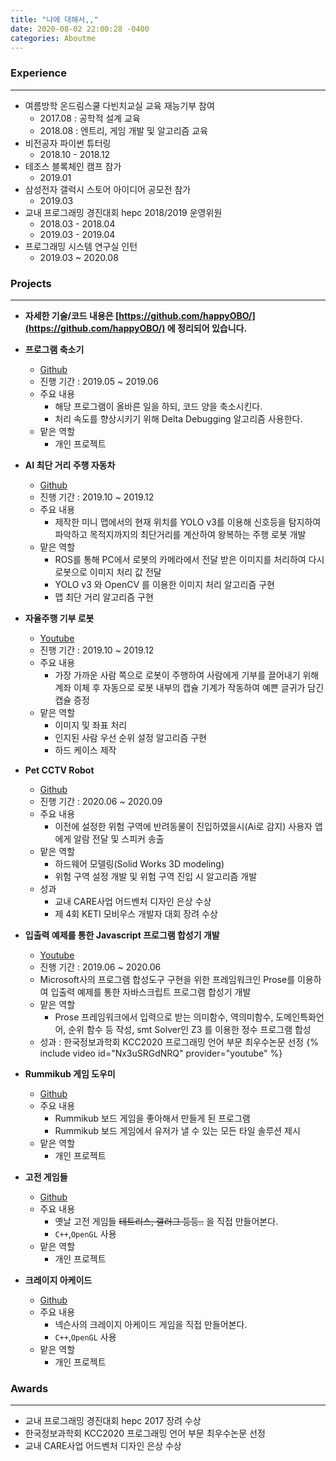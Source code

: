```yaml
---
title: "나에 대해서,,"
date: 2020-08-02 22:00:28 -0400
categories: Aboutme
---
```


### Experience
***

- 여름방학 온드림스쿨 다빈치교실 교육 재능기부 참여 
    - 2017.08 : 공학적 설계 교육
    - 2018.08 : 엔트리, 게임 개발 및 알고리즘 교육
- 비전공자 파이썬 튜터링
    - 2018.10 - 2018.12
- 테조스 블록체인 캠프 참가 
    - 2019.01 
- 삼성전자 갤럭시 스토어 아이디어 공모전 참가
    - 2019.03
- 교내 프로그래밍 경진대회 hepc 2018/2019 운영위원
    - 2018.03 - 2018.04
    - 2019.03 - 2019.04
- 프로그래밍 시스템 연구실 인턴
    - 2019.03 ~ 2020.08

### Projects
***
- **자세한 기술/코드 내용은 [https://github.com/happyOBO/](https://github.com/happyOBO/) 에 정리되어 있습니다.**

- **프로그램 축소기**
    - [Github](https://github.com/happyOBO/code_reducer)
    - 진행 기간 : 2019.05 ~ 2019.06
    - 주요 내용
        - 해당 프로그램이 올바른 일을 하되, 코드 양을 축소시킨다.
        - 처리 속도를 향상시키기 위해 Delta Debugging 알고리즘 사용한다.
    - 맡은 역할
        - 개인 프로젝트
    
- **AI 최단 거리 주행 자동차**
    - [Github](https://github.com/happyOBO/Autonomous_driving)
    - 진행 기간 : 2019.10 ~ 2019.12
    - 주요 내용
        - 제작한 미니 맵에서의 현재 위치를 YOLO v3를 이용해 신호등을 탐지하여 파악하고 목적지까지의 최단거리를 계산하여 왕복하는 주행 로봇 개발
    - 맡은 역할
        - ROS를 통해 PC에서 로봇의 카메라에서 전달 받은 이미지를 처리하여 다시 로봇으로 이미지 처리 값 전달
        - YOLO v3 와 OpenCV 를 이용한 이미지 처리 알고리즘 구현
        - 맵 최단 거리 알고리즘 구현

- **자율주행 기부 로봇**
    - [Youtube](https://youtu.be/lqM59gqJGaY?t=352)
    - 진행 기간 : 2019.10 ~ 2019.12
    - 주요 내용
        - 가장 가까운 사람 쪽으로 로봇이 주행하여 사람에게 기부를 끌어내기 위해 계좌 이체 후 자동으로 로봇 내부의 캡슐 기계가 작동하여 예쁜 글귀가 담긴 캡슐 증정
    - 맡은 역할
        - 이미지 및 좌표 처리
        - 인지된 사람 우선 순위 설정 알고리즘 구현
        - 하드 케이스 제작

- **Pet CCTV Robot**
    - [Github](https://github.com/KETI-lovelace/Pet-CCTV-Robot)
    - 진행 기간 : 2020.06 ~ 2020.09
    - 주요 내용
        - 이전에 설정한 위험 구역에 반려동물이 진입하였을시(Ai로 감지) 사용자 앱에게 알람 전달 및 스피커 송출
    - 맡은 역할
        - 하드웨어 모델링(Solid Works 3D modeling)
        - 위험 구역 설정 개발 및 위험 구역 진입 시 알고리즘 개발
    - 성과
        - 교내 CARE사업 어드벤처 디자인 은상 수상
        - 제 4회 KETI 모비우스 개발자 대회 장려 수상

- **입출력 예제를 통한 Javascript 프로그램 합성기 개발**
    - [Youtube](https://youtu.be/Nx3uSRGdNRQ)
    - 진행 기간 : 2019.06 ~ 2020.06
    - Microsoft사의 프로그램 합성도구 구현을 위한 프레임워크인 Prose를 이용하여 입출력 예제를 통한 자바스크립트 프로그램 합성기 개발
    - 맡은 역할
        - Prose 프레임워크에서 입력으로 받는 의미함수, 역의미함수, 도메인특화언어, 순위 함수 등 작성, smt Solver인 Z3 를 이용한 정수 프로그램 합성
    - 성과 : 한국정보과학회 KCC2020 프로그래밍 언어 부문 최우수논문 선정
    {% include video id="Nx3uSRGdNRQ" provider="youtube" %}

- **Rummikub 게임 도우미**
    - [Github](https://github.com/happyOBO/rummikub_solver)
    - 주요 내용
        - Rummikub 보드 게임을 좋아해서 만들게 된 프로그램
        - Rummikub 보드 게임에서 유저가 낼 수 있는 모든 타일 솔루션 제시
    - 맡은 역할
        - 개인 프로젝트

- **고전 게임들**
    - [Github](https://github.com/happyOBO/classic_games)
    - 주요 내용
        - 옛날 고전 게임들 ~~테트리스, 갤러그 등등..~~ 을 직접 만들어본다.
        - ``C++``,``OpenGL`` 사용
    - 맡은 역할
        - 개인 프로젝트

- **크레이지 아케이드**
    - [Github](https://github.com/happyOBO/CrazyArcade)
    - 주요 내용
        - 넥슨사의 크레이지 아케이드 게임을 직접 만들어본다.
        - ``C++``,``OpenGL`` 사용
    - 맡은 역할
        - 개인 프로젝트

### Awards
***
- 교내 프로그래밍 경진대회 hepc 2017 장려 수상
- 한국정보과학회 KCC2020 프로그래밍 언어 부문 최우수논문 선정
- 교내 CARE사업 어드벤처 디자인 은상 수상
